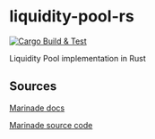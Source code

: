 # liquidity-pool-rs
[![Cargo Build & Test](https://github.com/Arkko002/liquidity-pool-rs/actions/workflows/main.yml/badge.svg)](https://github.com/Arkko002/liquidity-pool-rs/actions/workflows/main.yml)

Liquidity Pool implementation in Rust

## Sources
[Marinade docs](https://docs.marinade.finance/)

[Marinade source code](https://github.com/marinade-finance/liquid-staking-program)
